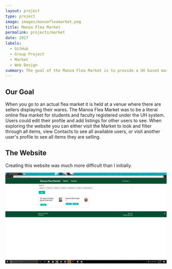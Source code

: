 ```yaml
---
layout: project
type: project
image: images/manoafleamarket.png
title: Manoa Flea Market
permalink: projects/market
date: 2017
labels:
  - GitHub
  - Group Project
  - Market
  - Web Design
summary: The goal of the Manoa Flea Market is to provide a UH based market system that allowed students and faculty to buy and sell their items.
---
```


## Our Goal

When you go to an actual flea market it is held at a venue where there are sellers displaying their wares. The Manoa Flea Market was to be a literal online flea market for students and faculty registered under the UH system. Users could edit their profile and add listings for other users to see. When exploring the website you can either visit the Market to look and filter through all items, view Contacts to see all available users, or visit another user's profile to see all items they are selling.

## The Website

Creating this website was much more difficult than I initially.

<img class="ui medium right floated rounded image" src="../images/market.png">